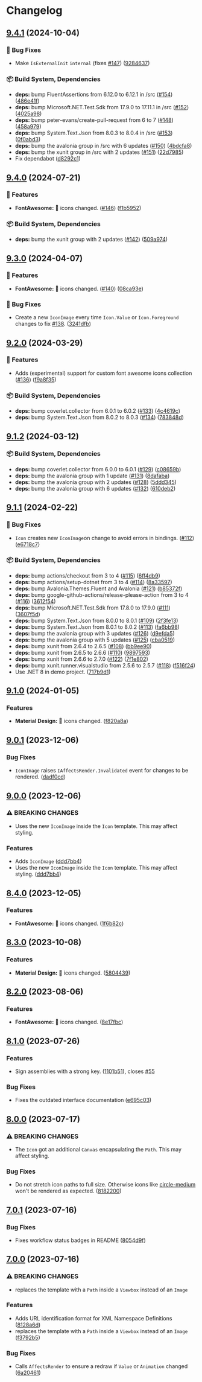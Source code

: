 # Changelog

## [9.4.1](https://github.com/Projektanker/Icons.Avalonia/compare/v9.4.0...v9.4.1) (2024-10-04)


### 🐛 Bug Fixes

* Make `IsExternalInit` `internal` (fixes [#147](https://github.com/Projektanker/Icons.Avalonia/issues/147)) ([9284637](https://github.com/Projektanker/Icons.Avalonia/commit/9284637561bd454ce4ec92f979cc6af16f151fe9))


### 📦️ Build System, Dependencies

* **deps:** bump FluentAssertions from 6.12.0 to 6.12.1 in /src ([#154](https://github.com/Projektanker/Icons.Avalonia/issues/154)) ([486e41f](https://github.com/Projektanker/Icons.Avalonia/commit/486e41f5fcbd993cbd48c6717e68fc71c3540430))
* **deps:** bump Microsoft.NET.Test.Sdk from 17.9.0 to 17.11.1 in /src ([#152](https://github.com/Projektanker/Icons.Avalonia/issues/152)) ([4025a98](https://github.com/Projektanker/Icons.Avalonia/commit/4025a98238fdb75ba413c6543d6053d6b0842303))
* **deps:** bump peter-evans/create-pull-request from 6 to 7 ([#148](https://github.com/Projektanker/Icons.Avalonia/issues/148)) ([458a979](https://github.com/Projektanker/Icons.Avalonia/commit/458a97968433ae5a07c2278e674154af5190267c))
* **deps:** bump System.Text.Json from 8.0.3 to 8.0.4 in /src ([#153](https://github.com/Projektanker/Icons.Avalonia/issues/153)) ([0f0abd3](https://github.com/Projektanker/Icons.Avalonia/commit/0f0abd3ecb031231232880a5ef475d3139880c31))
* **deps:** bump the avalonia group in /src with 6 updates ([#150](https://github.com/Projektanker/Icons.Avalonia/issues/150)) ([4bdcfa8](https://github.com/Projektanker/Icons.Avalonia/commit/4bdcfa8cf45e2ac1258177e0c73cbacc324c32c7))
* **deps:** bump the xunit group in /src with 2 updates ([#151](https://github.com/Projektanker/Icons.Avalonia/issues/151)) ([22d7985](https://github.com/Projektanker/Icons.Avalonia/commit/22d79855a7d009e691154ee5268b94b8ebdf07c3))
* Fix dependabot ([d8292c1](https://github.com/Projektanker/Icons.Avalonia/commit/d8292c1050c3289188f27b67d67429dcd406cf88))

## [9.4.0](https://github.com/Projektanker/Icons.Avalonia/compare/v9.3.0...v9.4.0) (2024-07-21)


### 🚀 Features

* **FontAwesome:** 🔄 icons changed. ([#146](https://github.com/Projektanker/Icons.Avalonia/issues/146)) ([f1b5952](https://github.com/Projektanker/Icons.Avalonia/commit/f1b5952551d4d80bbd194f3cf29ae37a75ca835b))


### 📦️ Build System, Dependencies

* **deps:** bump the xunit group with 2 updates ([#142](https://github.com/Projektanker/Icons.Avalonia/issues/142)) ([509a974](https://github.com/Projektanker/Icons.Avalonia/commit/509a9741321da5be8a9a585cb0ab3a94378712ff))

## [9.3.0](https://github.com/Projektanker/Icons.Avalonia/compare/v9.2.0...v9.3.0) (2024-04-07)


### 🚀 Features

* **FontAwesome:** 🔄 icons changed. ([#140](https://github.com/Projektanker/Icons.Avalonia/issues/140)) ([08ca93e](https://github.com/Projektanker/Icons.Avalonia/commit/08ca93e83a578b4733a9f26ba276cbbbefe4d5dd))


### 🐛 Bug Fixes

* Create a new `IconImage` every time `Icon.Value` or `Icon.Foreground` changes to fix [#138](https://github.com/Projektanker/Icons.Avalonia/issues/138). ([3241dfb](https://github.com/Projektanker/Icons.Avalonia/commit/3241dfb575d91c68ab215e111615efcbc4cf8e8e))

## [9.2.0](https://github.com/Projektanker/Icons.Avalonia/compare/v9.1.2...v9.2.0) (2024-03-29)


### 🚀 Features

* Adds (experimental) support for custom font awesome icons collection ([#136](https://github.com/Projektanker/Icons.Avalonia/issues/136)) ([f9a8f35](https://github.com/Projektanker/Icons.Avalonia/commit/f9a8f35477ed7d1c962ef18f7d27c29ebda8b975))


### 📦️ Build System, Dependencies

* **deps:** bump coverlet.collector from 6.0.1 to 6.0.2 ([#133](https://github.com/Projektanker/Icons.Avalonia/issues/133)) ([4c4619c](https://github.com/Projektanker/Icons.Avalonia/commit/4c4619c4d2e636e9a3d20d0823f028dfb152517d))
* **deps:** bump System.Text.Json from 8.0.2 to 8.0.3 ([#134](https://github.com/Projektanker/Icons.Avalonia/issues/134)) ([783848d](https://github.com/Projektanker/Icons.Avalonia/commit/783848d86e17d956c3a2fb0e7517207cb5ef92a1))

## [9.1.2](https://github.com/Projektanker/Icons.Avalonia/compare/v9.1.1...v9.1.2) (2024-03-12)


### 📦️ Build System, Dependencies

* **deps:** bump coverlet.collector from 6.0.0 to 6.0.1 ([#129](https://github.com/Projektanker/Icons.Avalonia/issues/129)) ([c08659b](https://github.com/Projektanker/Icons.Avalonia/commit/c08659b3fdfaac3481c02d722fc3f830424446ab))
* **deps:** bump the avalonia group with 1 update ([#131](https://github.com/Projektanker/Icons.Avalonia/issues/131)) ([8dafaba](https://github.com/Projektanker/Icons.Avalonia/commit/8dafaba1d6d5c30ada9738e5756069125c95c69b))
* **deps:** bump the avalonia group with 2 updates ([#128](https://github.com/Projektanker/Icons.Avalonia/issues/128)) ([5ddd345](https://github.com/Projektanker/Icons.Avalonia/commit/5ddd3454c02ad1716017581049097b7919fb95ce))
* **deps:** bump the avalonia group with 6 updates ([#132](https://github.com/Projektanker/Icons.Avalonia/issues/132)) ([610deb2](https://github.com/Projektanker/Icons.Avalonia/commit/610deb268a398dd2972b4ce147118ac1983a3c7a))

## [9.1.1](https://github.com/Projektanker/Icons.Avalonia/compare/v9.1.0...v9.1.1) (2024-02-22)


### 🐛 Bug Fixes

* `Icon` creates new `IconImage`on change to avoid errors in bindings. ([#112](https://github.com/Projektanker/Icons.Avalonia/issues/112)) ([e6718c7](https://github.com/Projektanker/Icons.Avalonia/commit/e6718c72b88d48f4df992a60c6c06cfd401945d0))


### 📦️ Build System, Dependencies

* **deps:** bump actions/checkout from 3 to 4 ([#115](https://github.com/Projektanker/Icons.Avalonia/issues/115)) ([6ff4db9](https://github.com/Projektanker/Icons.Avalonia/commit/6ff4db9a4b87aa084db24ac7c08b2c6925cb75dd))
* **deps:** bump actions/setup-dotnet from 3 to 4 ([#114](https://github.com/Projektanker/Icons.Avalonia/issues/114)) ([8a33597](https://github.com/Projektanker/Icons.Avalonia/commit/8a3359736b6053304fbe6b902e55b29075d0febe))
* **deps:** bump Avalonia.Themes.Fluent and Avalonia ([#121](https://github.com/Projektanker/Icons.Avalonia/issues/121)) ([b85372f](https://github.com/Projektanker/Icons.Avalonia/commit/b85372fa86a99ae2aa893cd0081095a04092e17d))
* **deps:** bump google-github-actions/release-please-action from 3 to 4 ([#116](https://github.com/Projektanker/Icons.Avalonia/issues/116)) ([3612f54](https://github.com/Projektanker/Icons.Avalonia/commit/3612f54762320229c52767d435adf30e15a5d09b))
* **deps:** bump Microsoft.NET.Test.Sdk from 17.8.0 to 17.9.0 ([#111](https://github.com/Projektanker/Icons.Avalonia/issues/111)) ([3607f5d](https://github.com/Projektanker/Icons.Avalonia/commit/3607f5d15b491db21f752018ae6c9aee53498e21))
* **deps:** bump System.Text.Json from 8.0.0 to 8.0.1 ([#109](https://github.com/Projektanker/Icons.Avalonia/issues/109)) ([2f3fe13](https://github.com/Projektanker/Icons.Avalonia/commit/2f3fe13369138723b964146f0d672cec7494317f))
* **deps:** bump System.Text.Json from 8.0.1 to 8.0.2 ([#113](https://github.com/Projektanker/Icons.Avalonia/issues/113)) ([fa6bb98](https://github.com/Projektanker/Icons.Avalonia/commit/fa6bb9827b26002b1945a92d20dc5c7c25327f76))
* **deps:** bump the avalonia group with 3 updates ([#126](https://github.com/Projektanker/Icons.Avalonia/issues/126)) ([d9efda5](https://github.com/Projektanker/Icons.Avalonia/commit/d9efda5373515bbec3e03a1f82bf46b8dd576219))
* **deps:** bump the avalonia group with 5 updates ([#125](https://github.com/Projektanker/Icons.Avalonia/issues/125)) ([cba0519](https://github.com/Projektanker/Icons.Avalonia/commit/cba05191371a6247696964bedad25ff09a7e25df))
* **deps:** bump xunit from 2.6.4 to 2.6.5 ([#108](https://github.com/Projektanker/Icons.Avalonia/issues/108)) ([bb9ee90](https://github.com/Projektanker/Icons.Avalonia/commit/bb9ee9094c0ec32e12dd10f1af7fe3d57db2889c))
* **deps:** bump xunit from 2.6.5 to 2.6.6 ([#110](https://github.com/Projektanker/Icons.Avalonia/issues/110)) ([9897593](https://github.com/Projektanker/Icons.Avalonia/commit/989759319e256d4b14c477da790261013ae26bd9))
* **deps:** bump xunit from 2.6.6 to 2.7.0 ([#122](https://github.com/Projektanker/Icons.Avalonia/issues/122)) ([7f1e802](https://github.com/Projektanker/Icons.Avalonia/commit/7f1e802a9ac82fdb066cb2d1af162b7d6cfa9a1f))
* **deps:** bump xunit.runner.visualstudio from 2.5.6 to 2.5.7 ([#118](https://github.com/Projektanker/Icons.Avalonia/issues/118)) ([f516f24](https://github.com/Projektanker/Icons.Avalonia/commit/f516f24a92ec0ad4d135631887b3f8d68c360c44))
* Use .NET 8 in demo project. ([717b9d1](https://github.com/Projektanker/Icons.Avalonia/commit/717b9d1253ee80b991167440aa56c9760b9da0ea))

## [9.1.0](https://github.com/Projektanker/Icons.Avalonia/compare/v9.0.1...v9.1.0) (2024-01-05)


### Features

* **Material Design:** 🔄 icons changed. ([f820a8a](https://github.com/Projektanker/Icons.Avalonia/commit/f820a8a6d66680c66d609b383ca0dbd736384afa))

## [9.0.1](https://github.com/Projektanker/Icons.Avalonia/compare/v9.0.0...v9.0.1) (2023-12-06)


### Bug Fixes

* `IconImage` raises `IAffectsRender.Invalidated` event for changes to be rendered. ([dadf0cd](https://github.com/Projektanker/Icons.Avalonia/commit/dadf0cd1c6573664cc8904449f32087ae340a60d))

## [9.0.0](https://github.com/Projektanker/Icons.Avalonia/compare/v8.4.0...v9.0.0) (2023-12-06)


### ⚠ BREAKING CHANGES

* Uses the new `IconImage` inside the `Icon` template. This may affect styling.

### Features

* Adds `IconImage` ([ddd7bb4](https://github.com/Projektanker/Icons.Avalonia/commit/ddd7bb406cb742906e66da449d14f2ecc72ed022))
* Uses the new `IconImage` inside the `Icon` template. This may affect styling. ([ddd7bb4](https://github.com/Projektanker/Icons.Avalonia/commit/ddd7bb406cb742906e66da449d14f2ecc72ed022))

## [8.4.0](https://github.com/Projektanker/Icons.Avalonia/compare/v8.3.0...v8.4.0) (2023-12-05)


### Features

* **FontAwesome:** 🔄 icons changed. ([1f6b82c](https://github.com/Projektanker/Icons.Avalonia/commit/1f6b82c924a41584f82e91116ff48f70e3b889a9))

## [8.3.0](https://github.com/Projektanker/Icons.Avalonia/compare/v8.2.0...v8.3.0) (2023-10-08)


### Features

* **Material Design:** 🔄 icons changed. ([5804439](https://github.com/Projektanker/Icons.Avalonia/commit/5804439b434f8a8451bbd33b881a1d2bb829c581))

## [8.2.0](https://github.com/Projektanker/Icons.Avalonia/compare/v8.1.0...v8.2.0) (2023-08-06)


### Features

* **FontAwesome:** 🔄 icons changed. ([8e17fbc](https://github.com/Projektanker/Icons.Avalonia/commit/8e17fbc9dcb8bf511ac0d50320558c0f4dc44c2b))

## [8.1.0](https://github.com/Projektanker/Icons.Avalonia/compare/v8.0.0...v8.1.0) (2023-07-26)


### Features

* Sign assemblies with a strong key. ([1101b51](https://github.com/Projektanker/Icons.Avalonia/commit/1101b51262d2ecb5ff0d5387ea98110943e955bd)), closes [#55](https://github.com/Projektanker/Icons.Avalonia/issues/55)


### Bug Fixes

* Fixes the outdated interface documentation ([e695c03](https://github.com/Projektanker/Icons.Avalonia/commit/e695c038b15483b93cef8c9b559214f03c1fa9eb))

## [8.0.0](https://github.com/Projektanker/Icons.Avalonia/compare/v7.0.1...v8.0.0) (2023-07-17)


### ⚠ BREAKING CHANGES

* The `Icon` got an additional `Canvas` encapsulating the `Path`. This may affect styling.

### Bug Fixes

* Do not stretch icon paths to full size. Otherwise icons like [circle-medium](https://pictogrammers.com/library/mdi/icon/circle-medium/) won't be rendered as expected. ([8182200](https://github.com/Projektanker/Icons.Avalonia/commit/81822006afcee08301e93b9464d9055b9ce72f28))

## [7.0.1](https://github.com/Projektanker/Icons.Avalonia/compare/v7.0.0...v7.0.1) (2023-07-16)


### Bug Fixes

* Fixes workflow status badges in README ([8054d9f](https://github.com/Projektanker/Icons.Avalonia/commit/8054d9fb5c2cb8c593331a9e3d0c36ca0e7a48dc))

## [7.0.0](https://github.com/Projektanker/Icons.Avalonia/compare/v6.6.0...v7.0.0) (2023-07-16)


### ⚠ BREAKING CHANGES

* replaces the template with a  `Path` inside  a `Viewbox` instead of an `Image`

### Features

* Adds URL identification format for XML Namespace Definitions ([8128a6d](https://github.com/Projektanker/Icons.Avalonia/commit/8128a6d75f6c29134a625cc611d976eb82e41c99))
* replaces the template with a  `Path` inside  a `Viewbox` instead of an `Image` ([f3792b5](https://github.com/Projektanker/Icons.Avalonia/commit/f3792b52d50db6192d5c8e90fd90b977ae8b9774))


### Bug Fixes

* Calls `AffectsRender` to ensure a redraw if `Value` or `Animation` changed ([6a20461](https://github.com/Projektanker/Icons.Avalonia/commit/6a20461db0289d1267b37dc2f6f2d6017617d926))
